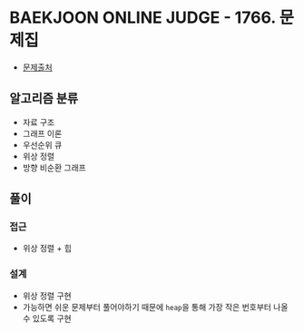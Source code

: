 # BAEKJOON ONLINE JUDGE - 1766. 문제집

- [문제출처](https://www.acmicpc.net/problem/1766 '1766. 문제집')

## 알고리즘 분류

- 자료 구조
- 그래프 이론
- 우선순위 큐
- 위상 정렬
- 방향 비순환 그래프

## 풀이

### 접근

- 위상 정렬 + 힙

### 설계

- 위상 정렬 구현
- 가능하면 쉬운 문제부터 풀어야하기 때문에 `heap`을 통해 가장 작은 번호부터 나올 수 있도록 구현
